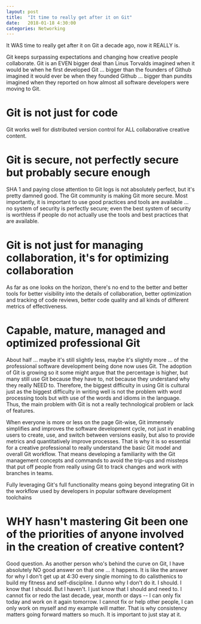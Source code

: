 ```yaml
---
layout: post
title:  "It time to really get after it on Git"
date:   2018-01-18 4:30:00
categories: Networking
---
```


It WAS time to really get after it on Git a decade ago, now it REALLY is.

Git keeps surpassing expectations and changing how creative people collaborate.  Git is an EVEN bigger deal than Linus Torvalds imagined when it would be when he first developed Git ... bigger than the founders of Github imagined it would ever be when they founded Github ... bigger than pundits imagined when they reported on how almost all software developers were moving to Git.

# Git is not just for code

Git works well for distributed version control for ALL collaborative creative content.

# Git is secure, not perfectly secure but probably secure enough

SHA 1 and paying close attention to Git logs is not absolutely perfect, but it's pretty damned good. The Git community is making Git more secure. Most importantly, it is important to use good practices and tools are available ... no system of security is perfectly secure; even the best system of security is worthless if people do not actually use the tools and best practices that are available.

# Git is not just for managing collaboration, it's for optimizing collaboration

As far as one looks on the horizon, there's no end to the better and better tools for better visibility into the details of collaboration, better optimization and tracking of code reviews, better code quality and all kinds of different metrics of effectiveness.

# Capable, mature, managed and optimized professional Git

About half ... maybe it's still slightly less, maybe it's slightly more ... of the professional software development being done now uses Git. The adoption of Git is growing so it some might argue that the percentage is higher, but many still use Git because they have to, not because they understand why they really NEED to. Therefore, the biggest difficulty in using Git is cultural just as the biggest difficulty in writing well is not the problem with word processing tools but with use of the words and idioms in the language.  Thus, the main problem with Git is not a really technological problem or lack of features.

When everyone is more or less on the page Git-wise, Git immensely simplifies and improves the software development cycle, not just in enabling users to create, use, and switch between versions easily, but also to provide metrics and quantitatively improve processes. That is why it is so essential for a creative professional to really understand the basic Git model and overall Git workflow. That means developing a familiarity with the Git management concepts and commands to avoid the trip-ups and missteps that put off people from really using Git to track changes and work with branches in teams.

Fully leveraging Git's full functionality means going beyond integrating Git in the workflow used by developers in popular software development toolchains

# WHY hasn't mastering Git been one of the priorities of anyone involved in the creation of creative content?

Good question. As another person who's behind the curve on Git, I have absolutely NO good answer on that one ... it happens. It is like the answer for why I don't get up at 4:30 every single morning to do calisthenics to build my fitness and self-discipline. I dunno why I don't do it. I should. I know that I should. But I haven't. I just know that I should and need to. I cannot fix or redo the last decade, year, month or days -- I can only fix today and work on it again tomorrow. I cannot fix or help other people, I can only work on myself and my example will matter. That is why consistency matters going forward matters so much. It is important to just stay at it.
